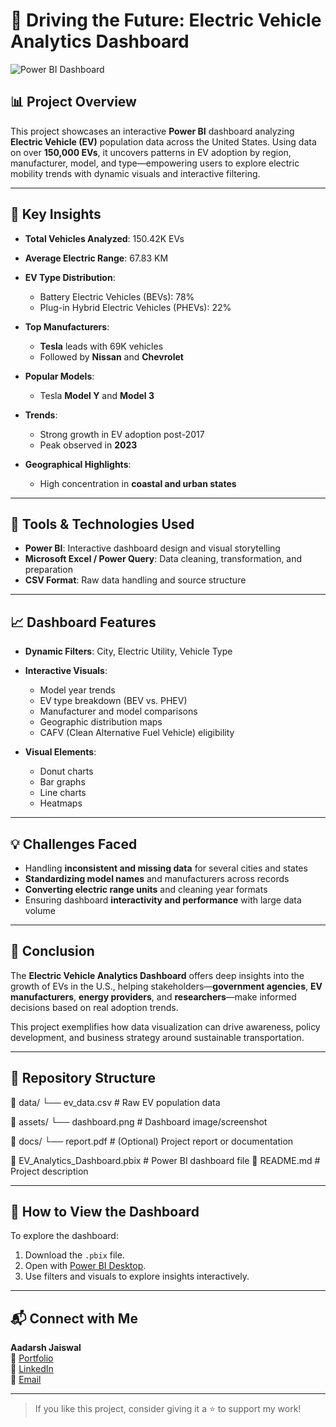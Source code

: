 # 🚗 Driving the Future: Electric Vehicle Analytics Dashboard

![Power BI Dashboard](https://your-dashboard-screenshot-url.com) <!-- (Optional: Add a screenshot of your dashboard here) -->

## 📊 Project Overview

This project showcases an interactive **Power BI** dashboard analyzing **Electric Vehicle (EV)** population data across the United States. Using data on over **150,000 EVs**, it uncovers patterns in EV adoption by region, manufacturer, model, and type—empowering users to explore electric mobility trends with dynamic visuals and interactive filtering.

---

## 📌 Key Insights

- **Total Vehicles Analyzed**: 150.42K EVs  
- **Average Electric Range**: 67.83 KM  
- **EV Type Distribution**:
  - Battery Electric Vehicles (BEVs): 78%
  - Plug-in Hybrid Electric Vehicles (PHEVs): 22%

- **Top Manufacturers**:
  - **Tesla** leads with 69K vehicles
  - Followed by **Nissan** and **Chevrolet**

- **Popular Models**:
  - Tesla **Model Y** and **Model 3**

- **Trends**:
  - Strong growth in EV adoption post-2017
  - Peak observed in **2023**

- **Geographical Highlights**:
  - High concentration in **coastal and urban states**

---

## 🔧 Tools & Technologies Used

- **Power BI**: Interactive dashboard design and visual storytelling  
- **Microsoft Excel / Power Query**: Data cleaning, transformation, and preparation  
- **CSV Format**: Raw data handling and source structure  

---

## 📈 Dashboard Features

- **Dynamic Filters**: City, Electric Utility, Vehicle Type  
- **Interactive Visuals**:
  - Model year trends  
  - EV type breakdown (BEV vs. PHEV)  
  - Manufacturer and model comparisons  
  - Geographic distribution maps  
  - CAFV (Clean Alternative Fuel Vehicle) eligibility  

- **Visual Elements**:
  - Donut charts  
  - Bar graphs  
  - Line charts  
  - Heatmaps

---

## 💡 Challenges Faced

- Handling **inconsistent and missing data** for several cities and states  
- **Standardizing model names** and manufacturers across records  
- **Converting electric range units** and cleaning year formats  
- Ensuring dashboard **interactivity and performance** with large data volume  

---

## 🏁 Conclusion

The **Electric Vehicle Analytics Dashboard** offers deep insights into the growth of EVs in the U.S., helping stakeholders—**government agencies**, **EV manufacturers**, **energy providers**, and **researchers**—make informed decisions based on real adoption trends.

This project exemplifies how data visualization can drive awareness, policy development, and business strategy around sustainable transportation.

---

## 📂 Repository Structure

📁 data/
└── ev_data.csv # Raw EV population data

📁 assets/
└── dashboard.png # Dashboard image/screenshot

📁 docs/
└── report.pdf # (Optional) Project report or documentation

📄 EV_Analytics_Dashboard.pbix # Power BI dashboard file
📄 README.md # Project description


---

## 🚀 How to View the Dashboard

To explore the dashboard:

1. Download the `.pbix` file.
2. Open with [Power BI Desktop](https://powerbi.microsoft.com/desktop/).
3. Use filters and visuals to explore insights interactively.

---

## 📬 Connect with Me

**Aadarsh Jaiswal**  
🔗 [Portfolio](https://aadarshjaiswalvns.github.io/Data-Analytics-Portfolio)  
💼 [LinkedIn](https://www.linkedin.com/in/aadarshjaiswalvns)  
📧 [Email](mailto:aadarshjaiswalvns@gmail.com)

---

> If you like this project, consider giving it a ⭐ to support my work!
